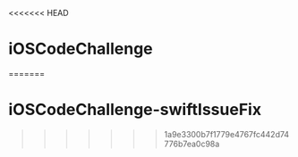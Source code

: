 <<<<<<< HEAD
# iOSCodeChallenge
=======
# iOSCodeChallenge-swiftIssueFix
>>>>>>> 1a9e3300b7f1779e4767fc442d74776b7ea0c98a
